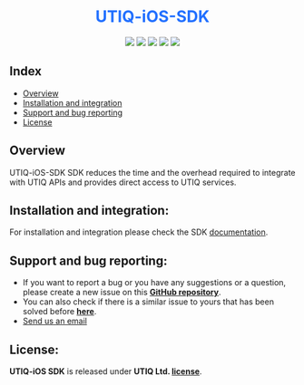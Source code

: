 <h1 align ="center"><b style='color:#2270FF'>UTIQ-iOS-SDK</b></h1>


<p align="center">
<a href="https://cocoapods.org/pods/utiqSDK"><img src="https://img.shields.io/cocoapods/p/utiqSDK.svg?style=flat"></a>
<a href="https://cocoapods.org/pods/utiqSDK"><img src="https://img.shields.io/badge/Swift-5.3-F16D39.svg?style=flat"></a>
<a href="https://raw.githubusercontent.com/Utiq-tech/UTIQ-iOS-SDK/main/LICENSE"><img src="https://img.shields.io/cocoapods/l/utiqSDK.svg?style=flat"></a>
<a href="https://docs.utiq.com/documentation/ios/services/getting-started/#2-cocoapods"><img src="https://img.shields.io/cocoapods/v/utiqSDK.svg?style=flat-square&color=blue"></a>
<a href="https://docs.utiq.com/documentation/ios/services/getting-started/#1-swift-package-manager-spm"><img src="https://img.shields.io/cocoapods/v/utiqSDK.svg?style=flat-square&color=brightgreen&label=Swift Package Manager"></a>
</p>


</p>

## Index

- [Overview](#overview)
- [Installation and integration](#installation-and-integration)
- [Support and bug reporting](#support-and-bug-reporting)
- [License](#license)

## Overview
UTIQ-iOS-SDK SDK reduces the time and the overhead required to integrate with UTIQ APIs and provides direct access to UTIQ services.

## Installation and integration:
For installation and integration please check the SDK [documentation](https://docs.utiq.com/documentation/).


## Support and bug reporting:
- If you want to report a bug or you have any suggestions or a question, please create a new issue on this **[GitHub repository](https://github.com/Utiq-tech/UTIQ-iOS-SDK-Tracker/issues/new)**.
- You can also check if there is a similar issue to yours that has been solved before **[here](https://github.com/Utiq-tech/UTIQ-iOS-SDK/issues?q=)**.
- [Send us an email](mailto:clientsdks@teavaro.com  "Email us")

## License:
**UTIQ-iOS SDK** is released under **UTIQ Ltd. [license](https://github.com/Utiq-tech/UTIQ-iOS-SDK/blob/main/LICENSE)**.

